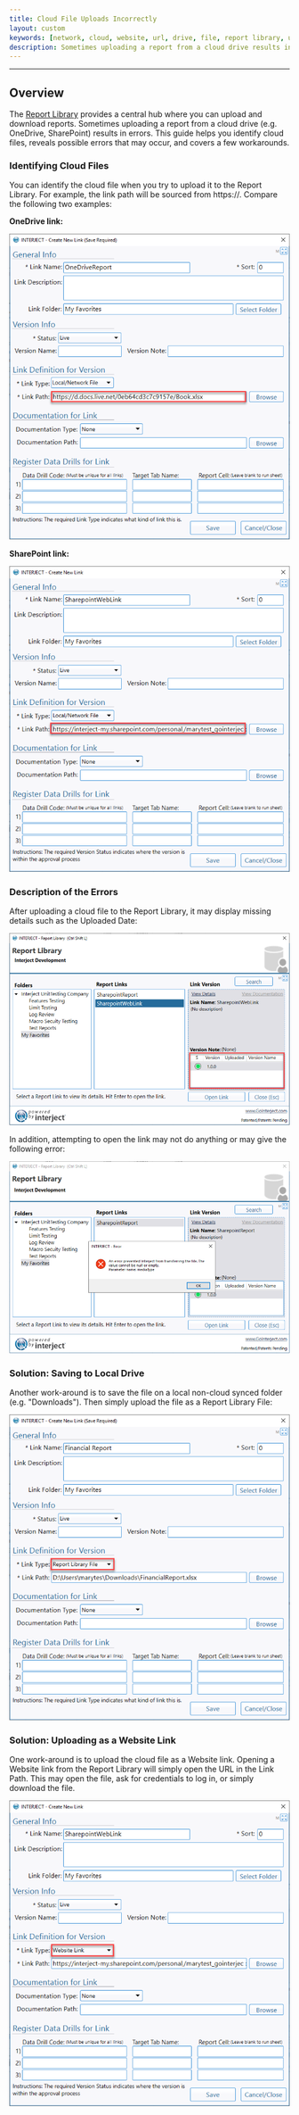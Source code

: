 ```yaml
---
title: Cloud File Uploads Incorrectly
layout: custom
keywords: [network, cloud, website, url, drive, file, report library, upload, download, open, link]
description: Sometimes uploading a report from a cloud drive results in errors. This guide helps you identify cloud files, reveals possible errors that may occur, and a few workarounds.
---
```

* * *

## Overview

The [Report Library](/wAbout/Report-Library-Basics.html) provides a central hub where you can upload and download reports. Sometimes uploading a report from a cloud drive (e.g. OneDrive, SharePoint) results in errors. This guide helps you identify cloud files, reveals possible errors that may occur, and covers a few workarounds.

### Identifying Cloud Files

You can identify the cloud file when you try to upload it to the Report Library. For example, the link path will be sourced from https://. Compare the following two examples:

**OneDrive link:**

![](/images/CloudFile/OneDriveLink.png)
<br>

**SharePoint link:**

![](/images/CloudFile/SharePointLink.png)
<br>

### Description of the Errors

After uploading a cloud file to the Report Library, it may display missing details such as the Uploaded Date:

![](/images/CloudFile/ReportLibraryMissingDetails.png)
<br>

In addition, attempting to open the link may not do anything or may give the following error:

![](/images/CloudFile/UnableToOpen.png)
<br>

### Solution: Saving to Local Drive

Another work-around is to save the file on a local non-cloud synced folder (e.g. "Downloads"). Then simply upload the file as a Report Library File:

![](/images/CloudFile/ReportLibraryFile.png)
<br>

### Solution: Uploading as a Website Link

One work-around is to upload the cloud file as a Website link. Opening a Website link from the Report Library will simply open the URL in the Link Path. This may open the file, ask for credentials to log in, or simply download the file.

![](/images/CloudFile/SharePointWebsiteLink.png)
<br>
